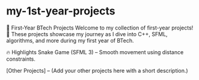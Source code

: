 # my-1st-year-projects
🚀 First-Year BTech Projects
Welcome to my collection of first-year projects! 🎯 These projects showcase my journey as I dive into C++, SFML, algorithms, and more during my first year of BTech.

🔥 Highlights
Snake Game (SFML 3) – Smooth movement using distance constraints.

[Other Projects] – (Add your other projects here with a short description.)
